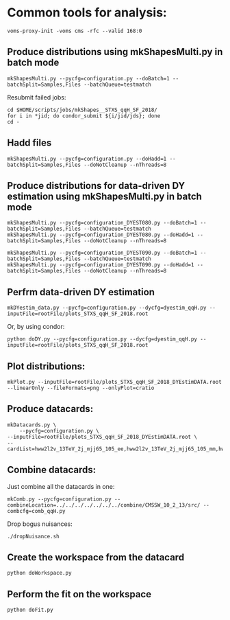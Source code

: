 # Common tools for analysis:
  
    voms-proxy-init -voms cms -rfc --valid 168:0

## Produce distributions using mkShapesMulti.py in batch mode
  
    mkShapesMulti.py --pycfg=configuration.py --doBatch=1 --batchSplit=Samples,Files --batchQueue=testmatch

Resubmit failed jobs:

    cd $HOME/scripts/jobs/mkShapes__STXS_qqH_SF_2018/
    for i in *jid; do condor_submit ${i/jid/jds}; done
    cd -

## Hadd files

    mkShapesMulti.py --pycfg=configuration.py --doHadd=1 --batchSplit=Samples,Files --doNotCleanup --nThreads=8

## Produce distributions for data-driven DY estimation using mkShapesMulti.py in batch mode 

    mkShapesMulti.py --pycfg=configuration_DYEST080.py --doBatch=1 --batchSplit=Samples,Files --batchQueue=testmatch 
    mkShapesMulti.py --pycfg=configuration_DYEST080.py --doHadd=1 --batchSplit=Samples,Files --doNotCleanup --nThreads=8

    mkShapesMulti.py --pycfg=configuration_DYEST090.py --doBatch=1 --batchSplit=Samples,Files --batchQueue=testmatch 
    mkShapesMulti.py --pycfg=configuration_DYEST090.py --doHadd=1 --batchSplit=Samples,Files --doNotCleanup --nThreads=8

## Perfrm data-driven DY estimation

    mkDYestim_data.py --pycfg=configuration.py --dycfg=dyestim_qqH.py --inputFile=rootFile/plots_STXS_qqH_SF_2018.root

Or, by using condor:

    python doDY.py --pycfg=configuration.py --dycfg=dyestim_qqH.py --inputFile=rootFile/plots_STXS_qqH_SF_2018.root

## Plot distributions:

    mkPlot.py --inputFile=rootFile/plots_STXS_qqH_SF_2018_DYEstimDATA.root --linearOnly --fileFormats=png --onlyPlot=cratio

## Produce datacards:

    mkDatacards.py \
        --pycfg=configuration.py \
	--inputFile=rootFile/plots_STXS_qqH_SF_2018_DYEstimDATA.root \
	--cardList=hww2l2v_13TeV_2j_mjj65_105_ee,hww2l2v_13TeV_2j_mjj65_105_mm,hww2l2v_13TeV_2j_mjj350_700_pthLT200_ee,hww2l2v_13TeV_2j_mjj350_700_pthLT200_mm,hww2l2v_13TeV_2j_mjjGT700_pthLT200_ee,hww2l2v_13TeV_2j_mjjGT700_pthLT200_mm,hww2l2v_13TeV_2j_mjjGT350_pthGT200_ee,hww2l2v_13TeV_2j_mjjGT350_pthGT200_mm,hww2l2v_13TeV_top_2j_vh_ee,hww2l2v_13TeV_top_2j_vh_mm,hww2l2v_13TeV_top_2j_vbf_ee,hww2l2v_13TeV_top_2j_vbf_mm,hww2l2v_13TeV_top_2j_hpt_ee,hww2l2v_13TeV_top_2j_hpt_mm,hww2l2v_13TeV_WW_2j_vh_ee,hww2l2v_13TeV_WW_2j_vh_mm,hww2l2v_13TeV_WW_2j_vbf_ee,hww2l2v_13TeV_WW_2j_vbf_mm,hww2l2v_13TeV_WW_2j_hpt_ee,hww2l2v_13TeV_WW_2j_hpt_mm

## Combine datacards:

Just combine all the datacards in one:

    mkComb.py --pycfg=configuration.py --combineLocation=../../../../../../../combine/CMSSW_10_2_13/src/ --combcfg=comb_qqH.py

Drop bogus nuisances:

    ./dropNuisance.sh 

## Create the workspace from the datacard

    python doWorkspace.py

## Perform the fit on the workspace

    python doFit.py
